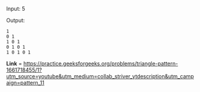 Input: 5

Output:
```
1 
0 1 
1 0 1
0 1 0 1 
1 0 1 0 1
```
**Link** = https://practice.geeksforgeeks.org/problems/triangle-pattern-1661718455/1?utm_source=youtube&utm_medium=collab_striver_ytdescription&utm_campaign=pattern_11